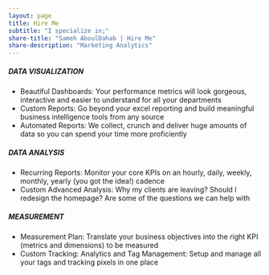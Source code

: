 ```yaml
---
layout: page
title: Hire Me
subtitle: "I specialize in;"
share-title: "Sameh AboulDahab | Hire Me"
share-description: "Marketing Analytics"
---
```



##### DATA VISUALIZATION 

- Beautiful Dashboards: 
Your performance metrics will look gorgeous, interactive and easier to understand for all your departments
- Custom Reports:
Go beyond your excel reporting and build meaningful business intelligence tools from any source
- Automated Reports:
We collect, crunch and deliver huge amounts of data so you can spend your time more proficiently

##### DATA ANALYSIS

- Recurring Reports: Monitor your core KPIs on an hourly, daily, weekly, monthly, yearly (you got the idea!) cadence
- Custom Advanced Analysis: Why my clients are leaving? Should I redesign the homepage? Are some of the questions we can help with


##### MEASUREMENT

- Measurement Plan: Translate your business objectives into the right KPI (metrics and dimensions) to be measured
- Custom Tracking: Analytics and Tag Management: Setup and manage all your tags and tracking pixels in one place

